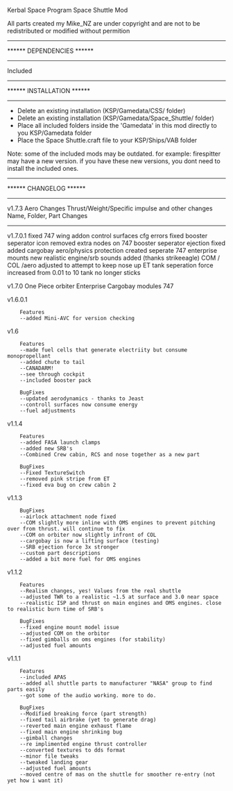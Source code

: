 Kerbal Space Program Space Shuttle Mod

All parts created my Mike_NZ are under copyright and are not to be redistributed or modified without permition

********************************
****** DEPENDENCIES ******
*******************************
Included


********************************
****** INSTALLATION ******
*******************************

-	Delete an existing installation (KSP/Gamedata/CSS/ folder)
-	Delete an existing installation (KSP/Gamedata/Space_Shuttle/ folder)
-	Place all included folders inside the 'Gamedata' in this mod directly to you KSP/Gamedata folder
-	Place the Space Shuttle.craft file to your KSP/Ships/VAB folder

Note:
some of the included mods may be outdated. for example: firespitter may have a new version. 
if you have these new versions, you dont need to install the included ones.



********************************
****** CHANGELOG ******
*******************************
v1.7.3
Aero Changes
Thrust/Weight/Specific impulse and other changes
Name, Folder, Part Changes
*******************************
v1.7.0.1
fixed 747 wing addon control surfaces cfg errors
fixed booster seperator icon
removed extra nodes on 747
booster seperator ejection fixed
added cargobay aero/physics protection
created seperate 747 enterprise mounts
new realistic engine/srb sounds added (thanks strikeeagle)
COM / COL /aero adjusted to attempt to keep nose up
ET tank seperation force increased from 0.01 to 10
tank no longer sticks


v1.7.0
One Piece orbiter
Enterprise
Cargobay modules
747



v1.6.0.1

		Features
		--added Mini-AVC for version checking

v1.6

		Features
		--made fuel cells that generate electriity but consume monopropellant
		--added chute to tail
		--CANADARM!
		--see through cockpit
		--included booster pack
		
		BugFixes
		--updated aerodynamics - thanks to Jeast
		--controll surfaces now consume energy
		--fuel adjustments

v1.1.4

		Features
		--added FASA launch clamps
		--added new SRB's
		--Combined Crew cabin, RCS and nose together as a new part
		
		BugFixes
		--Fixed TextureSwitch
		--removed pink stripe from ET
		--fixed eva bug on crew cabin 2

v1.1.3

		BugFixes
		--airlock attachment node fixed
		--COM slightly more inline with OMS engines to prevent pitching over from thrust. will continue to fix
		--COM on orbiter now slightly infront of COL
		--cargobay is now a lifting surface (testing)
		--SRB ejection force 3x stronger
		--custom part descriptions 
		--added a bit more fuel for OMS engines


v1.1.2

		Features
		--Realism changes, yes! Values from the real shuttle
		--adjusted TWR to a realistic ~1.5 at surface and 3.0 near space
		--realistic ISP and thrust on main engines and OMS engines. close to realistic burn time of SRB's
		
		BugFixes
		--fixed engine mount model issue
		--adjusted COM on the orbitor
		--fixed gimballs on oms engines (for stability)
		--adjusted fuel amounts

v1.1.1

		Features
		--included APAS
		--added all shuttle parts to manufacturer "NASA" group to find parts easily
		--got some of the audio working. more to do.
		
		BugFixes
		--Modified breaking force (part strength)
		--fixed tail airbrake (yet to generate drag)
		--reverted main engine exhaust flame
		--fixed main engine shrinking bug
		--gimball changes
		--re implimented engine thrust controller
		--converted textures to dds format
		--minor file tweaks
		--tweaked landing gear
		--adjusted fuel amounts
		--moved centre of mas on the shuttle for smoother re-entry (not yet how i want it)

